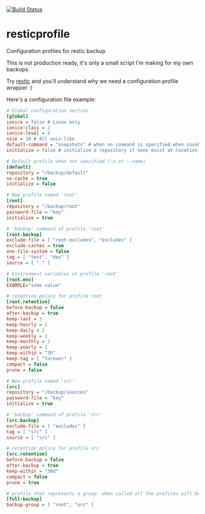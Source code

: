 [![Build Status](https://travis-ci.com/creativeprojects/resticprofile.svg?branch=master)](https://travis-ci.com/creativeprojects/resticprofile)

# resticprofile
Configuration profiles for restic backup

This is not production ready, it's only a small script I'm making for my own backups.

Try [restic](https://restic.net/) and you'll understand why we need a configuration profile wrapper :)

Here's a configuration file example:

```ini
# Global configuration section
[global]
ionice = false # Linux only
ionice-class = 2
ionice-level = 6
nice = 10 # All unix-like
default-command = "snapshots" # when no command is specified when invoking resticprofile
initialize = false # initialize a repository if none exist at location

# Default profile when not specified (-n or --name)
[default]
repository = "/backup/default"
no-cache = true
initialize = false

# New profile named 'root'
[root]
repository = "/backup/root"
password-file = "key"
initialize = true

# 'backup' command of profile 'root'
[root.backup]
exclude-file = [ "root-excludes", "excludes" ]
exclude-caches = true
one-file-system = false
tag = [ "test", "dev" ]
source = [ "." ]

# Environment variables of profile 'root'
[root.env]
EXAMPLE="some value"

# retention policy for profile root
[root.retention]
before-backup = false
after-backup = true
keep-last = 3
keep-hourly = 1
keep-daily = 1
keep-weekly = 1
keep-monthly = 1
keep-yearly = 1
keep-within = "3h"
keep-tag = [ "forever" ]
compact = false
prune = false

# New profile named 'src'
[src]
repository = "/backup/sources"
password-file = "key"
initialize = true

# 'backup' command of profile 'src'
[src.backup]
exclude-file = [ "excludes" ]
tag = [ "src" ]
source = [ "src" ]

# retention policy for profile src
[src.retention]
before-backup = false
after-backup = true
keep-within = "30d"
compact = false
prune = true

# profile that represents a group: when called all the profiles will be running
[full-backup]
backup-group = [ "root", "src" ]

```
